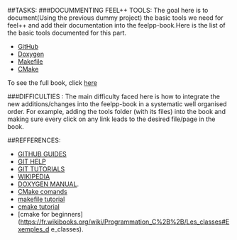 ##TASKS:
###DOCUMMENTING FEEL++ TOOLS:
 The goal here is to document(Using the previous dummy project) the basic tools we need for feel++ and add their documentation into the feelpp-book.Here is the list of the basic tools documented for this part.   
  - [GitHub](https://www.gitbook.com/book/wkyoshe/feelpp-kyoshe/edit#/edit/master/GettingStarted/Tools/github.md)   
  - [Doxygen](https://www.gitbook.com/book/wkyoshe/feelpp-kyoshe/edit#/edit/master/GettingStarted/Tools/doxygen.md)   
  - [Makefile](https://www.gitbook.com/book/wkyoshe/feelpp-kyoshe/edit#/edit/master/GettingStarted/Tools/makefile.md)   
  - [CMake](https://www.gitbook.com/book/wkyoshe/feelpp-kyoshe/edit#/edit/master/GettingStarted/Tools/cmake.md)

 
 To see the full book, click [here](https://www.gitbook.com/book/wkyoshe/feelpp-kyoshe)


###DIFFICULTIES :
The main difficulty faced here is how to integrate the new additions/changes into the feelpp-book in a systematic well organised order.
For example, adding the tools folder (with its files) into the book and making sure every click on any link leads to the desired file/page in the book.


##REFFERENCES:
 - [GITHUB GUIDES](https://guides.github.com/)
 - [GIT HELP](https://help.github.com/articles/creating-an-issue/)
 - [GIT TUTORIALS](https://www.atlassian.com/git/tutorials)
 - [WIKIPEDIA](https://en.wikipedia.org/wiki/Linus_Torvalds)
 - [DOXYGEN MANUAL](http://www.stack.nl/~dimitri/doxygen/manual/docblocks.html).   
 - [CMake comands](http://www.cmake.org/cmake/help/v3.0/command/option.html)
 - [makefile tutorial](http://gl.developpez.com/tutoriel/outil/makefile/)
 - [cmake tutorial](http://www.cmake.org/cmake-tutorial/)
 - [cmake for beginners](https://fr.wikibooks.org/wiki/Programmation_C%2B%2B/Les_classes#Exemples_d    e_classes).


